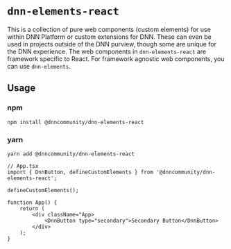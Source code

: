 # `dnn-elements-react`
This is a collection of pure web components (custom elements) for use within DNN Platform or custom extensions for DNN. These can even be used in projects outside of the DNN purview, though some are unique for the DNN experience. The web components in `dnn-elements-react` are framework specific to React. For framework agnostic web components, you can use `dnn-elements`.

## Usage
### npm
`npm install @dnncommunity/dnn-elements-react`

### yarn
`yarn add @dnncommunity/dnn-elements-react`

```
// App.tsx
import { DnnButton, defineCustomElements } from '@dnncommunity/dnn-elements-react';

defineCustomElements();

function App() {
    return (
        <div className="App>
            <DnnButton type="secondary">Secondary Button</DnnButton>
        </div>
    );
}
```